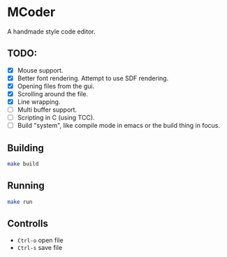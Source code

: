 # MCoder
A handmade style code editor.

## TODO:
- [x] Mouse support.
- [x] Better font rendering. Attempt to use SDF rendering.
- [x] Opening files from the gui.
- [x] Scrolling around the file.
- [x] Line wrapping.
- [ ] Multi buffer support.
- [ ] Scripting in C (using TCC).
- [ ] Build "system", like compile mode in emacs or the build thing in focus.

## Building
```sh
make build
```

## Running
```sh
make run
```

## Controlls
- `Ctrl-o` open file
- `Ctrl-s` save file

